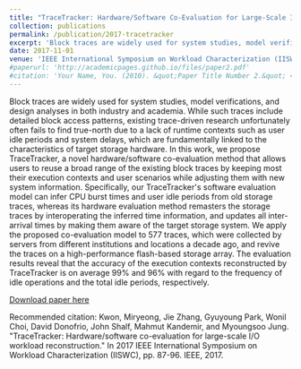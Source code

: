```yaml
---
title: "TraceTracker: Hardware/Software Co-Evaluation for Large-Scale I/O Workload Reconstruction"
collection: publications
permalink: /publication/2017-tracetracker
excerpt: 'Block traces are widely used for system studies, model verifications, and design analyses in both industry and academia. While such traces include detailed block access patterns, existing trace-driven research unfortunately often fails to find true-north due to a lack of runtime contexts such as user idle periods and system delays, which are fundamentally linked to the characteristics of target storage hardware. In this work, we propose TraceTracker, a novel hardware/software co-evaluation method that allows users to reuse a broad range of the existing block traces by keeping most their execution contexts and user scenarios while adjusting them with new system information…'
date: 2017-11-01
venue: 'IEEE International Symposium on Workload Characterization (IISWC)'
#paperurl: 'http://academicpages.github.io/files/paper2.pdf'
#citation: 'Your Name, You. (2010). &quot;Paper Title Number 2.&quot; <i>Journal 1</i>. 1(2).'
---
```

Block traces are widely used for system studies, model verifications, and design analyses in both industry and academia. While such traces include detailed block access patterns, existing trace-driven research unfortunately often fails to find true-north due to a lack of runtime contexts such as user idle periods and system delays, which are fundamentally linked to the characteristics of target storage hardware. In this work, we propose TraceTracker, a novel hardware/software co-evaluation method that allows users to reuse a broad range of the existing block traces by keeping most their execution contexts and user scenarios while adjusting them with new system information. Specifically, our TraceTracker's software evaluation model can infer CPU burst times and user idle periods from old storage traces, whereas its hardware evaluation method remasters the storage traces by interoperating the inferred time information, and updates all inter-arrival times by making them aware of the target storage system. We apply the proposed co-evaluation model to 577 traces, which were collected by servers from different institutions and locations a decade ago, and revive the traces on a high-performance flash-based storage array. The evaluation results reveal that the accuracy of the execution contexts reconstructed by TraceTracker is on average 99% and 96% with regard to the frequency of idle operations and the total idle periods, respectively.

[Download paper here](https://arxiv.org/pdf/1709.04806.pdf)

Recommended citation: Kwon, Miryeong, Jie Zhang, Gyuyoung Park, Wonil Choi, David Donofrio, John Shalf, Mahmut Kandemir, and Myoungsoo Jung. "TraceTracker: Hardware/software co-evaluation for large-scale I/O workload reconstruction." In 2017 IEEE International Symposium on Workload Characterization (IISWC), pp. 87-96. IEEE, 2017.